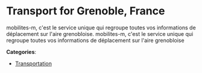 # Transport for Grenoble, France

mobilites-m, c'est le service unique qui regroupe toutes vos informations de déplacement sur l'aire grenobloise.  mobilites-m, c'est le service unique qui regroupe toutes vos informations de déplacement sur l'aire grenobloise

**Categories**:

- [Transportation](https://github/apis-list/apis-list#transportation)




